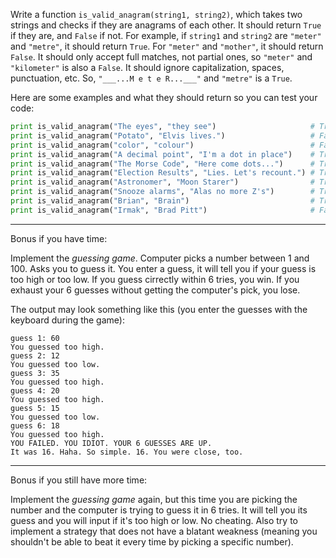 Write a function `is_valid_anagram(string1, string2)`, which takes two
strings and checks if they are anagrams of each other. It should
return `True` if they are, and `False` if not. For example, if `string1`
and `string2` are `"meter"` and `"metre"`, it should return `True`. For
`"meter"` and `"mother"`, it should return `False`. It should only
accept full matches, not partial ones, so `"meter"` and `"kilometer"`
is also a `False`. It should ignore capitalization, spaces, punctuation,
etc. So, `"___...M e t e R...___"` and `"metre"` is a `True`.

Here are some examples and what they should return so you can test
your code:

```python
print is_valid_anagram("The eyes", "they see")                     # True 
print is_valid_anagram("Potato", "Elvis lives.")                   # False
print is_valid_anagram("color", "colour")                          # False
print is_valid_anagram("A decimal point", "I'm a dot in place")    # True 
print is_valid_anagram("The Morse Code", "Here come dots...")      # True 
print is_valid_anagram("Election Results", "Lies. Let's recount.") # True 
print is_valid_anagram("Astronomer", "Moon Starer")                # True 
print is_valid_anagram("Snooze alarms", "Alas no more Z's")        # True 
print is_valid_anagram("Brian", "Brain")                           # True 
print is_valid_anagram("Irmak", "Brad Pitt")                       # False
```

------

Bonus if you have time:

Implement the _guessing game_. Computer picks a number between 1
and 100. Asks you to guess it. You enter a guess, it will tell you if
your guess is too high or too low. If you guess cirrectly within 6
tries, you win. If you exhaust your 6 guesses without getting the
computer's pick, you lose.

The output may look something like this (you enter the guesses with
the keyboard during the game):

```
guess 1: 60
You guessed too high.
guess 2: 12
You guessed too low.
guess 3: 35
You guessed too high.
guess 4: 20
You guessed too high.
guess 5: 15
You guessed too low.
guess 6: 18
You guessed too high.
YOU FAILED. YOU IDIOT. YOUR 6 GUESSES ARE UP.
It was 16. Haha. So simple. 16. You were close, too.
```

-----

Bonus if you still have more time:

Implement the _guessing game_ again, but this time you are picking the
number and the computer is trying to guess it in 6 tries. It will tell
you its guess and you will input if it's too high or low. No
cheating. Also try to implement a strategy that does not have a
blatant weakness (meaning you shouldn't be able to beat it every time
by picking a specific number).

